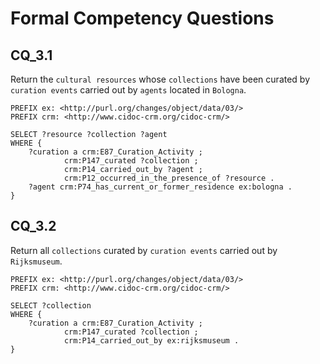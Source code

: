 # Formal Competency Questions
## CQ_3.1
Return the `cultural resources` whose `collections` have been curated by `curation events` carried out by `agents` located in `Bologna`.

```SPARQL
PREFIX ex: <http://purl.org/changes/object/data/03/>
PREFIX crm: <http://www.cidoc-crm.org/cidoc-crm/> 

SELECT ?resource ?collection ?agent
WHERE {
    ?curation a crm:E87_Curation_Activity ;
            crm:P147_curated ?collection ;
            crm:P14_carried_out_by ?agent ;
            crm:P12_occurred_in_the_presence_of ?resource .
    ?agent crm:P74_has_current_or_former_residence ex:bologna .
}
```

## CQ_3.2
Return all `collections` curated by `curation events` carried out by `Rijksmuseum`.

```SPARQL
PREFIX ex: <http://purl.org/changes/object/data/03/>
PREFIX crm: <http://www.cidoc-crm.org/cidoc-crm/> 

SELECT ?collection
WHERE {
    ?curation a crm:E87_Curation_Activity ;
            crm:P147_curated ?collection ;
            crm:P14_carried_out_by ex:rijksmuseum .
}
```
